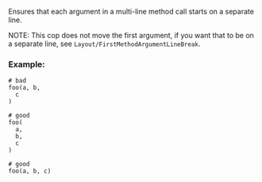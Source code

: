 Ensures that each argument in a multi-line method call
starts on a separate line.

NOTE: This cop does not move the first argument, if you want that to
be on a separate line, see `Layout/FirstMethodArgumentLineBreak`.

### Example:

    # bad
    foo(a, b,
      c
    )

    # good
    foo(
      a,
      b,
      c
    )

    # good
    foo(a, b, c)